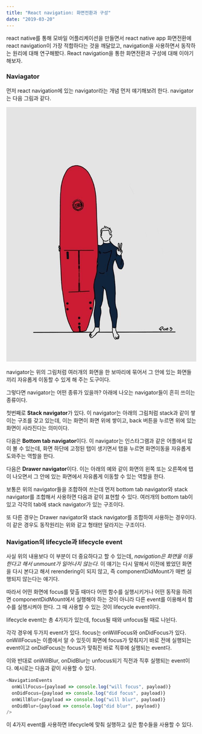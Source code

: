 ```yaml
---
title: "React navigation: 화면전환과 구성"
date: "2019-03-20"
---
```


react native를 통해 모바일 어플리케이션을 만들면서 react native app 화면전환에 react navigation이 가장 적합하다는 것을 깨달았고, navigation을 사용하면서 동작하는 원리에 대해 연구해봤다. React navigation을 통한 화면전환과 구성에 대해 이야기 해보자.

### Naviagator

먼저 react navigation에 있는 navigator라는 개념 먼저 얘기해보려 한다.
navigator는 다음 그림과 같다.

<img src="../components/IMG_4205.png?nf_resize=fit&w=300&h=400" />

navigator는 위의 그림처럼 여러개의 화면을 한 보따리에 묶어서 그 안에 있는 화면들끼리 자유롭게 이동할 수 있게 해 주는 도구이다.

그렇다면 navigator는 어떤 종류가 있을까? 아래에 나오는 navigator들이 흔히 쓰이는 종류이다.

첫번째로 **Stack navigator**가 있다. 이 navigator는 아래의 그림처럼 stack과 같이 쌓이는 구조를 갖고 있는데, 이는 화면이 화면 위에 쌓이고, back 버튼을 누르면 위에 있는 화면이 사라진다는 의미이다.

다음은 **Bottom tab navigator**이다. 이 navigator는 인스타그램과 같은 어플에서 많이 볼 수 있는데, 화면 하단에 고정된 탭이 생기면서 탭을 누르면 화면이동을 자유롭게 도와주는 역할을 한다.

다음은 **Drawer navigator**이다. 이는 아래의 예와 같이 화면의 왼쪽 또는 오른쪽에 탭이 나오면서 그 안에 있는 화면에서 자유롭게 이동할 수 있는 역할을 한다.

보통은 위의 navigator들을 조합하여 쓰는데 먼저 bottom tab navigator와 stack navigator를 조합해서 사용하면 다음과 같이 표현할 수 있다. 여러개의 bottom tab이 있고 각각의 tab에 stack navigator가 있는 구조이다.

또 다른 경우는 Drawer navigator와 stack navigator를 조합하여 사용하는 경우이다. 이 같은 경우도 동작원리는 위와 같고 형태만 달라지는 구조이다.

### Navigation의 lifecycle과 lifecycle event

사실 위의 내용보다 이 부분이 더 중요하다고 할 수 있는데, _navigation은 화면을 이동한다고 해서 unmount가 일어나지 않는다._ 이 얘기는 다시 말해서 이전에 봤었던 화면을 다시 본다고 해서 rerendering이 되지 않고, 즉 componentDidMount가 매번 실행되지 않는다는 얘기다.

따라서 어떤 화면에 focus를 맞출 때마다 어떤 함수를 실행시키거나 어떤 동작을 하려면 componentDidMount에서 실행해야 하는 것이 아니라 다른 event를 이용해서 함수를 실행시켜야 한다. 그 때 사용할 수 있는 것이 lifecycle event이다.

lifecycle event는 총 4가지가 있는데, focus될 때와 unfocus될 때로 나뉜다.

각각 경우에 두가지 event가 있다. focus는 onWillFocus와 onDidFocus가 있다.
onWillFocus는 이름에서 알 수 있듯이 화면에 focus가 맞춰지기 바로 전에 실행되는 event이고 onDidFocus는 focus가 맞춰진 바로 직후에 실행되는 event다.

이와 반대로 onWillBlur, onDidBlur는 unfocus되기 직전과 직후 실행되는 event이다.
예시로는 다음과 같이 사용할 수 있다.

```javascript
<NavigationEvents
  onWillFocus={payload => console.log("will focus", payload)}
  onDidFocus={payload => console.log("did focus", payload)}
  onWillBlur={payload => console.log("will blur", payload)}
  onDidBlur={payload => console.log("did blur", payload)}
/>
```

이 4가지 event를 사용하면 lifecycle에 맞춰 실행하고 싶은 함수들을 사용할 수 있다.
